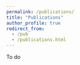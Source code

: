 ```yaml
---
permalink: /publications/
title: "Publications"
author_profile: true
redirect_from:
  - /pub
  - /publications.html
---
```


To do
